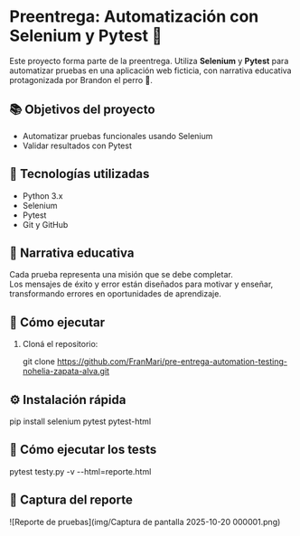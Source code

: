 # Preentrega: Automatización con Selenium y Pytest 🐾

Este proyecto forma parte de la preentrega. Utiliza **Selenium** y **Pytest** para automatizar pruebas en una aplicación web ficticia, con narrativa educativa protagonizada por Brandon el perro 🐶.

## 📚 Objetivos del proyecto

- Automatizar pruebas funcionales usando Selenium  
- Validar resultados con Pytest

## 🧪 Tecnologías utilizadas

- Python 3.x  
- Selenium  
- Pytest  
- Git y GitHub

## 🐾 Narrativa educativa

Cada prueba representa una misión que se debe completar.  
Los mensajes de éxito y error están diseñados para motivar y enseñar,  
transformando errores en oportunidades de aprendizaje.

## 🚀 Cómo ejecutar

1. Cloná el repositorio:


   git clone https://github.com/FranMari/pre-entrega-automation-testing-nohelia-zapata-alva.git

## ⚙️ Instalación rápida

pip install selenium pytest pytest-html

## 🧪 Cómo ejecutar los tests

pytest testy.py -v --html=reporte.html

## 📸 Captura del reporte

![Reporte de pruebas](img/Captura de pantalla 2025-10-20 000001.png)
